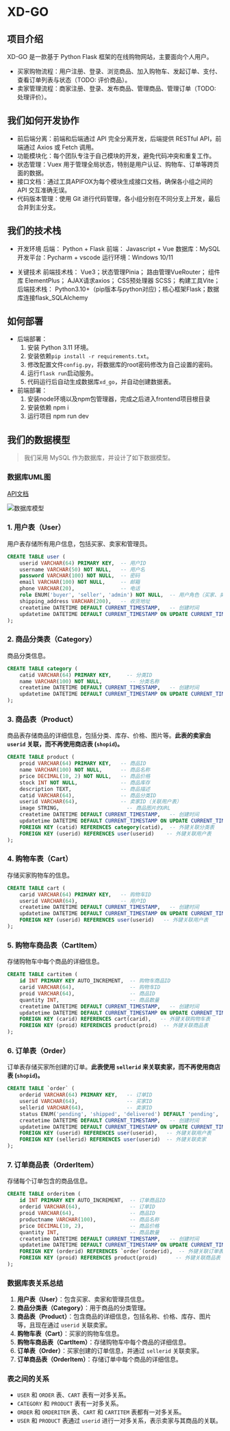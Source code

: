 # XD-GO

## 项目介绍

XD-GO 是一款基于 Python Flask 框架的在线购物网站，主要面向个人用户。
- 买家购物流程：用户注册、登录、浏览商品、加入购物车、发起订单、支付、查看订单列表与状态（TODO: 评价商品）。
- 卖家管理流程：商家注册、登录、发布商品、管理商品、管理订单（TODO: 处理评价）。

## 我们如何开发协作

- 前后端分离：前端和后端通过 API 完全分离开发，后端提供 RESTful API，前端通过 Axios 或 Fetch 调用。
- 功能模块化：每个团队专注于自己模块的开发，避免代码冲突和重复工作。
- 状态管理：Vuex 用于管理全局状态，特别是用户认证、购物车、订单等跨页面的数据。
- 接口文档：通过工具APIFOX为每个模块生成接口文档，确保各小组之间的 API 交互准确无误。
- 代码版本管理：使用 Git 进行代码管理，各小组分别在不同分支上开发，最后合并到主分支。

## 我们的技术栈

- 开发环境
        后端： Python + Flask
        前端： Javascript + Vue
        数据库：MySQL
        开发平台：Pycharm + vscode
        运行环境：Windows 10/11

- 关键技术
        前端技术栈：
        Vue3；状态管理Pinia； 路由管理VueRouter； 组件库 ElementPlus； AJAX请求axios； CSS预处理器 SCSS； 构建工具Vite；
        后端技术栈：
        Python3.10+（pip版本与python对应)；核心框架Flask；数据库连接flask_SQLAlchemy

## 如何部署

- 后端部署：
  1. 安装 Python 3.11 环境。
  2. 安装依赖`pip install -r requirements.txt`。
  3. 修改配置文件`config.py`，将数据库的root密码修改为自己设置的密码。
  4. 运行`flask run`启动服务。
  5. 代码运行后自动生成数据库`xd_go`，并自动创建数据表。
- 前端部署：
  1. 安装node环境以及npm包管理器，完成之后进入frontend项目根目录
  2. 安装依赖 npm i 
  3. 运行项目 npm run dev

## 我们的数据模型

> 我们采用 MySQL 作为数据库，并设计了如下数据模型。

### 数据库UML图

[API文档](https://6745r7mzhv.apifox.cn/)

![数据库模型](https://mermaid.ink/svg/pako:eNqtVU1v4jAQ_SuRzwElFELi2wroalWtqFJ66AoJWc4QrCZ21na0pZT_viYBERpTRSo-JGO_p_kee4eoSABhBHLKSCpJvuSOWc9Ps9jZ1fJhKS0ZT51SgWSJ8_hgRTjJoQUURKl_QiYtAHLCsjZ9I3hbiRRZ-1BtWFEYYUWSRIJSZ0JCNGiWg0MlHEULWBbJBbivf5Mfi9nPefxiCZ8SbY_-MvJvmX-M59PnycJivZCik3WgLCeZoTPaOGZcG76gr-cjDW_a0BWVrNBM8Cvx3j9c6wMLYkyncLNKxAtrFb7owU9efdv-r8Xsd9OHQxrt1mu3LCmp69YEDkr-loRrprc38nUeT60TayYPuqfrNFmQZVcxTXSpbul19xSfgumU5DOQlFR3npEb1qVxlX589HpiV3c0djZEtbHT4OMq_erTZdQimdmEVEj2DhZddTdgp8gI_QpnalXXerUW8vL-aXhcFQg7pCiASLVi3Mo817LSe2LVpiwcKrgmjKvGrLdtVplCLspBmuciMQ9V1ShLpDdgMo2wERNYkzLTS7Tke0MlpRZPW04R1rIEF0lRphuE1yRTZleX6fjWnSgF4X-EaG4R3qE3hAeDqD8c-YE3DEeR-Y6HLtoi3IuifuQFXuiF_sAfjaPh3kXvlQavHwXjQRCGd0FwN_aise-iVB48P3oD3PTwRJRcIxwN_f1_ehJEmQ)

### 1. **用户表（User）**

用户表存储所有用户信息，包括买家、卖家和管理员。

```sql
CREATE TABLE user (
    userid VARCHAR(64) PRIMARY KEY,  -- 用户ID
    username VARCHAR(50) NOT NULL,   -- 用户名
    password VARCHAR(100) NOT NULL,  -- 密码
    email VARCHAR(100) NOT NULL,     -- 邮箱
    phone VARCHAR(20),               -- 电话
    role ENUM('buyer', 'seller', 'admin') NOT NULL,  -- 用户角色（买家、卖家、管理员）
    shipping_address VARCHAR(200),   -- 收货地址
    createtime DATETIME DEFAULT CURRENT_TIMESTAMP,   -- 创建时间
    updatetime DATETIME DEFAULT CURRENT_TIMESTAMP ON UPDATE CURRENT_TIMESTAMP  -- 更新时间
);
```

### 2. **商品分类表（Category）**

商品分类信息。

```sql
CREATE TABLE category (
    catid VARCHAR(64) PRIMARY KEY,     -- 分类ID
    name VARCHAR(100) NOT NULL,         -- 分类名称
    createtime DATETIME DEFAULT CURRENT_TIMESTAMP,   -- 创建时间
    updatetime DATETIME DEFAULT CURRENT_TIMESTAMP ON UPDATE CURRENT_TIMESTAMP  -- 更新时间
);
```

### 3. **商品表（Product）**

商品表存储商品的详细信息，包括分类、库存、价格、图片等。**此表的卖家由 `userid` 关联，而不再使用商店表 (`shopid`)。**

```sql
CREATE TABLE product (
    proid VARCHAR(64) PRIMARY KEY,   -- 商品ID
    name VARCHAR(100) NOT NULL,      -- 商品名称
    price DECIMAL(10, 2) NOT NULL,   -- 商品价格
    stock INT NOT NULL,              -- 商品库存
    description TEXT,                -- 商品描述
    catid VARCHAR(64),               -- 商品分类ID
    userid VARCHAR(64),              -- 卖家ID（关联用户表）
    image STRING,                      -- 商品图片的URL
    createtime DATETIME DEFAULT CURRENT_TIMESTAMP,   -- 创建时间
    updatetime DATETIME DEFAULT CURRENT_TIMESTAMP ON UPDATE CURRENT_TIMESTAMP, -- 更新时间
    FOREIGN KEY (catid) REFERENCES category(catid),  -- 外键关联分类表
    FOREIGN KEY (userid) REFERENCES user(userid)    -- 外键关联用户表
);
```

### 4. **购物车表（Cart）**

存储买家购物车的信息。

```sql
CREATE TABLE cart (
    carid VARCHAR(64) PRIMARY KEY,   -- 购物车ID
    userid VARCHAR(64),              -- 用户ID
    createtime DATETIME DEFAULT CURRENT_TIMESTAMP,   -- 创建时间
    updatetime DATETIME DEFAULT CURRENT_TIMESTAMP ON UPDATE CURRENT_TIMESTAMP, -- 更新时间
    FOREIGN KEY (userid) REFERENCES user(userid)   -- 外键关联用户表
);
```

### 5. **购物车商品表（CartItem）**

存储购物车中每个商品的详细信息。

```sql
CREATE TABLE cartitem (
    id INT PRIMARY KEY AUTO_INCREMENT,  -- 购物车商品ID
    carid VARCHAR(64),                  -- 购物车ID
    proid VARCHAR(64),                  -- 商品ID
    quantity INT,                       -- 商品数量
    createtime DATETIME DEFAULT CURRENT_TIMESTAMP,   -- 创建时间
    updatetime DATETIME DEFAULT CURRENT_TIMESTAMP ON UPDATE CURRENT_TIMESTAMP, -- 更新时间
    FOREIGN KEY (carid) REFERENCES cart(carid),   -- 外键关联购物车表
    FOREIGN KEY (proid) REFERENCES product(proid)  -- 外键关联商品表
);
```

### 6. **订单表（Order）**

订单表存储买家所创建的订单。**此表使用 `sellerid` 来关联卖家，而不再使用商店表 (`shopid`)。**

```sql
CREATE TABLE `order` (
    orderid VARCHAR(64) PRIMARY KEY,   -- 订单ID
    userid VARCHAR(64),                -- 买家ID
    sellerid VARCHAR(64),              -- 卖家ID
    status ENUM('pending', 'shipped', 'delivered') DEFAULT 'pending',  -- 订单状态（待发货、已发货、已完成）
    createtime DATETIME DEFAULT CURRENT_TIMESTAMP,   -- 创建时间
    updatetime DATETIME DEFAULT CURRENT_TIMESTAMP ON UPDATE CURRENT_TIMESTAMP, -- 更新时间
    FOREIGN KEY (userid) REFERENCES user(userid),   -- 外键关联用户表
    FOREIGN KEY (sellerid) REFERENCES user(userid)  -- 外键关联卖家
);
```

### 7. **订单商品表（OrderItem）**

存储每个订单包含的商品信息。

```sql
CREATE TABLE orderitem (
    id INT PRIMARY KEY AUTO_INCREMENT,  -- 订单商品ID
    orderid VARCHAR(64),                -- 订单ID
    proid VARCHAR(64),                  -- 商品ID
    productname VARCHAR(100),           -- 商品名称
    price DECIMAL(10, 2),               -- 商品价格
    quantity INT,                       -- 商品数量
    createtime DATETIME DEFAULT CURRENT_TIMESTAMP,   -- 创建时间
    updatetime DATETIME DEFAULT CURRENT_TIMESTAMP ON UPDATE CURRENT_TIMESTAMP, -- 更新时间
    FOREIGN KEY (orderid) REFERENCES `order`(orderid),  -- 外键关联订单表
    FOREIGN KEY (proid) REFERENCES product(proid)      -- 外键关联商品表
);
```

### 数据库表关系总结

1. **用户表（User）**：包含买家、卖家和管理员信息。
2. **商品分类表（Category）**：用于商品的分类管理。
3. **商品表（Product）**：包含商品的详细信息，包括名称、价格、库存、图片等，且现在通过 `userid` 关联卖家。
4. **购物车表（Cart）**：买家的购物车信息。
5. **购物车商品表（CartItem）**：存储购物车中每个商品的详细信息。
6. **订单表（Order）**：买家创建的订单信息，并通过 `sellerid` 关联卖家。
7. **订单商品表（OrderItem）**：存储订单中每个商品的详细信息。

### 表之间的关系

- `USER` 和 `ORDER` 表、`CART` 表有一对多关系。
- `CATEGORY` 和 `PRODUCT` 表有一对多关系。
- `ORDER` 和 `ORDERITEM` 表、`CART` 和 `CARTITEM` 表都有一对多关系。
- `USER` 和 `PRODUCT` 表通过 `userid` 进行一对多关系，表示卖家与其商品的关联。
